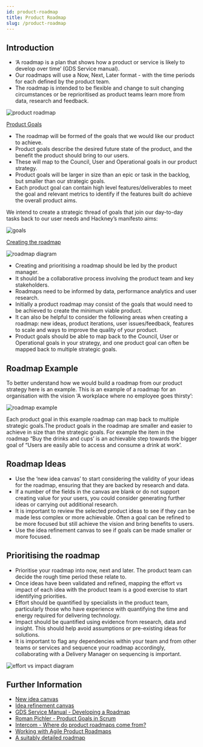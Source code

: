 ```yaml
---
id: product-roadmap
title: Product Roadmap
slug: /product-roadmap
---
```


## Introduction

- ‘A roadmap is a plan that shows how a product or service is likely to develop over time’ (GDS Service manual).
- Our roadmaps will use a Now, Next, Later format - with the time periods for each defined by the product team.
- The roadmap is intended to be flexible and change to suit changing circumstances or be reprioritised as product teams learn more from data, research and feedback.

![product roadmap](../docs/images/product-roadmap/1.png)

<u>Product Goals</u>

- The roadmap will be formed of the goals that we would like our product to achieve.
- Product goals describe the desired future state of the product, and the benefit the product should bring to our users.
- These will map to the Council, User and Operational goals in our product strategy.
- Product goals will be larger in size than an epic or task in the backlog, but smaller than our strategic goals.
- Each product goal can contain high level features/deliverables to meet the goal and relevant metrics to identify if the features built do achieve the overall product aims.

We intend to create a strategic thread of goals that join our day-to-day tasks back to our user needs and Hackney’s manifesto aims:

![goals](../docs/images/product-roadmap/2.png)

<u>Creating the roadmap</u>

![roadmap diagram](../docs/images/product-roadmap/3.png)

- Creating and prioritising a roadmap should be led by the product manager.
- It should be a collaborative process involving the product team and key stakeholders.
- Roadmaps need to be informed by data, performance analytics and user research.
- Initially a product roadmap may consist of the goals that would need to be achieved to create the minimum viable product.
- It can also be helpful to consider the following areas when creating a roadmap: new ideas, product iterations, user issues/feedback, features to scale and ways to improve the quality of your product.
- Product goals should be able to map back to the Council, User or Operational goals in your strategy, and one product goal can often be mapped back to multiple strategic goals.

## Roadmap Example

To better understand how we would build a roadmap from our product strategy here is an example.  This is an example of a roadmap for an organisation with the vision ‘A workplace where no employee goes thirsty’:

![roadmap example](../docs/images/product-roadmap/4.png)

Each product goal in this example roadmap can map back to multiple strategic goals.The product goals in the roadmap are smaller and easier to achieve in size than the strategic goals. For example the item in the roadmap “Buy the drinks and cups’ is an achievable step towards the bigger goal of “Users are easily able to access and consume a drink at work’.

## Roadmap Ideas

- Use the ‘new idea canvas’ to start considering the validity of your ideas for the roadmap, ensuring that they are backed by research and data.
- If a number of the fields in the canvas are blank or do not support creating value for your users, you could consider generating further ideas or carrying out additional research.
- It is important to review the selected product ideas to see if they can be made less complex or more achievable. Often a goal can be refined to be more focused but still achieve the vision and bring benefits to users.
- Use the idea refinement canvas to see if goals can be made smaller or more focused.

## Prioritising the roadmap

- Prioritise your roadmap into now, next and later. The product team can decide the rough time period these relate to.
- Once ideas have been validated and refined, mapping the effort vs impact of each idea with the product team is a good exercise to start identifying priorities.
- Effort should be quantified by specialists in the product team, particularly those who have experience with quantifying the time and energy required for delivering technology.
- Impact should be quantified using evidence from research, data and insight. This should help avoid assumptions or pre-existing ideas for solutions.
- It is important to flag any dependencies within your team and from other teams or services and sequence your roadmap accordingly, collaborating with a Delivery Manager on sequencing is important.

![effort vs impact diagram](../docs/images/product-roadmap/5.png)

## Further Information
- [New idea canvas](https://miro.com/app/board/uXjVPpbQeSQ=/?share_link_id=600539960503)
- [Idea refinement canvas](https://miro.com/app/board/uXjVPpbQeSQ=/?share_link_id=600539960503)
- [GDS Service Manual - Developing a Roadmap](https://www.gov.uk/service-manual/agile-delivery/developing-a-roadmap)
- [Roman Pichler - Product Goals in Scrum](https://www.romanpichler.com/blog/product-goals-in-scrum/)
- [Intercom - Where do product roadmaps come from?](https://www.intercom.com/blog/where-do-product-roadmaps-come-from/)
- [Working with Agile Product Roadmaps](https://www.romanpichler.com/blog/agile-product-roadmap/)
- [A suitably detailed roadmap](https://cutlefish.substack.com/p/tbm-41b52-suitably-detailed-roadmap?s=w)
